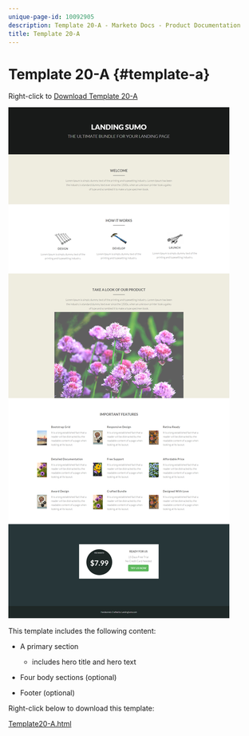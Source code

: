 ```yaml
---
unique-page-id: 10092905
description: Template 20-A - Marketo Docs - Product Documentation
title: Template 20-A
---
```


# Template 20-A {#template-a}

Right-click to [Download Template 20-A](http://docs.marketo.com/download/attachments/10092905/template-20a.html?version=1&modificationdate=1441750550000&api=v2)

![](assets/image2015-9-18-9-3a1-3a49.png)

This template includes the following content:

* A primary section

    * includes hero title and hero text

* Four body sections (optional)
* Footer (optional)

Right-click below to download this template:

[Template20-A.html](http://docs.marketo.com/download/attachments/10092905/template-20a.html?version=1&modificationdate=1441750550000&api=v2)
